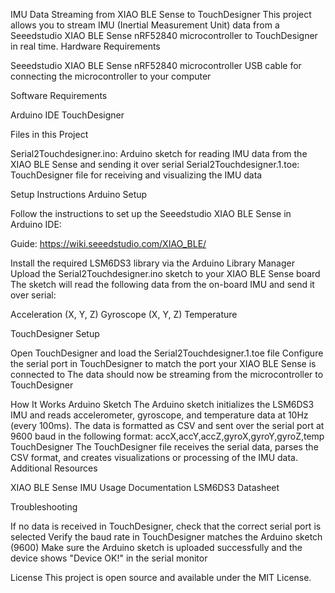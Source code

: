 IMU Data Streaming from XIAO BLE Sense to TouchDesigner
This project allows you to stream IMU (Inertial Measurement Unit) data from a Seeedstudio XIAO BLE Sense nRF52840 microcontroller to TouchDesigner in real time.
Hardware Requirements

Seeedstudio XIAO BLE Sense nRF52840 microcontroller
USB cable for connecting the microcontroller to your computer

Software Requirements

Arduino IDE
TouchDesigner

Files in this Project

Serial2Touchdesigner.ino: Arduino sketch for reading IMU data from the XIAO BLE Sense and sending it over serial
Serial2Touchdesigner.1.toe: TouchDesigner file for receiving and visualizing the IMU data

Setup Instructions
Arduino Setup

Follow the instructions to set up the Seeedstudio XIAO BLE Sense in Arduino IDE:

Guide: https://wiki.seeedstudio.com/XIAO_BLE/


Install the required LSM6DS3 library via the Arduino Library Manager
Upload the Serial2Touchdesigner.ino sketch to your XIAO BLE Sense board
The sketch will read the following data from the on-board IMU and send it over serial:

Acceleration (X, Y, Z)
Gyroscope (X, Y, Z)
Temperature



TouchDesigner Setup

Open TouchDesigner and load the Serial2Touchdesigner.1.toe file
Configure the serial port in TouchDesigner to match the port your XIAO BLE Sense is connected to
The data should now be streaming from the microcontroller to TouchDesigner

How It Works
Arduino Sketch
The Arduino sketch initializes the LSM6DS3 IMU and reads accelerometer, gyroscope, and temperature data at 10Hz (every 100ms). The data is formatted as CSV and sent over the serial port at 9600 baud in the following format:
accX,accY,accZ,gyroX,gyroY,gyroZ,temp
TouchDesigner
The TouchDesigner file receives the serial data, parses the CSV format, and creates visualizations or processing of the IMU data.
Additional Resources

XIAO BLE Sense IMU Usage Documentation
LSM6DS3 Datasheet

Troubleshooting

If no data is received in TouchDesigner, check that the correct serial port is selected
Verify the baud rate in TouchDesigner matches the Arduino sketch (9600)
Make sure the Arduino sketch is uploaded successfully and the device shows "Device OK!" in the serial monitor

License
This project is open source and available under the MIT License.
